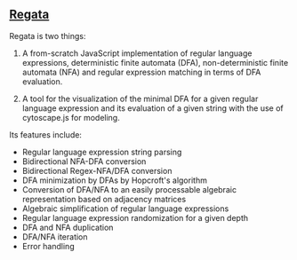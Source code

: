 ## [Regata](http://regataregata.github.io )


Regata is two things:

1. A from-scratch JavaScript implementation of regular language expressions, deterministic finite automata (DFA), non-deterministic finite automata (NFA) and regular expression matching in terms of DFA evaluation.

2. A tool for the visualization of the minimal DFA for a given regular language expression and its evaluation of a given string with the use of cytoscape.js for modeling.

Its features include:

* Regular language expression string parsing
* Bidirectional NFA-DFA conversion
* Bidirectional Regex-NFA/DFA conversion
* DFA minimization by DFAs by Hopcroft's algorithm
* Conversion of DFA/NFA to an easily processable algebraic representation based on adjacency matrices
* Algebraic simplification of regular language expressions
* Regular language expression randomization for a given depth
* DFA and NFA duplication
* DFA/NFA iteration
* Error handling
